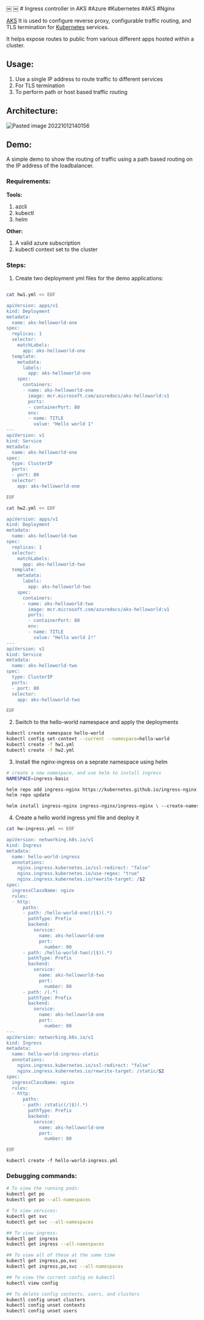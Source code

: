 ￼ ￼ # Ingress controller in AKS
#Azure #Kubernetes #AKS #Nginx

[AKS](Microservice%20Architecture/AKS/AKS.md)
It is used to configure reverse proxy, configurable traffic routing, and TLS termination for [Kubernetes](Microservice%20Architecture/Kubernetes/Kubernetes.md) services.

It helps expose routes to public from various different apps hosted within a cluster.

## Usage:
1. Use a single IP address to route traffic to different services
2. For TLS termination
3. To perform path or host based traffic routing

## Architecture:
![Pasted image 20221012140156](Microservice%20Architecture/Kubernetes/Pasted%20image%2020221012140156.png)

## Demo:

A simple demo to show the routing of traffic using a path based routing on the IP address of the loadbalancer.

### Requirements:

**Tools:**
1. azcli
2. kubectl
3. helm

**Other:**
1. A valid azure subscription
2. kubectl context set to the cluster

### Steps:
1. Create two deployment yml files for the demo applications:
```bash

cat hw1.yml << EOF

apiVersion: apps/v1
kind: Deployment
metadata:
  name: aks-helloworld-one  
spec:
  replicas: 1
  selector:
    matchLabels:
      app: aks-helloworld-one
  template:
    metadata:
      labels:
        app: aks-helloworld-one
    spec:
      containers:
      - name: aks-helloworld-one
        image: mcr.microsoft.com/azuredocs/aks-helloworld:v1
        ports:
        - containerPort: 80
        env:
        - name: TITLE
          value: "Hello world 1"
---
apiVersion: v1
kind: Service
metadata:
  name: aks-helloworld-one  
spec:
  type: ClusterIP
  ports:
  - port: 80
  selector:
    app: aks-helloworld-one

EOF
```
```bash
cat hw2.yml << EOF

apiVersion: apps/v1
kind: Deployment
metadata:
  name: aks-helloworld-two  
spec:
  replicas: 1
  selector:
    matchLabels:
      app: aks-helloworld-two
  template:
    metadata:
      labels:
        app: aks-helloworld-two
    spec:
      containers:
      - name: aks-helloworld-two
        image: mcr.microsoft.com/azuredocs/aks-helloworld:v1
        ports:
        - containerPort: 80
        env:
        - name: TITLE
          value: "Hello world 2!"
---
apiVersion: v1
kind: Service
metadata:
  name: aks-helloworld-two  
spec:
  type: ClusterIP
  ports:
  - port: 80
  selector:
    app: aks-helloworld-two

EOF
```
2. Switch to the hello-world namespace and apply the deployments
```bash
kubectl create namespace hello-world
kubectl config set-context --current --namespace=hello-world
kubectl create -f hw1.yml
kubectl create -f hw2.yml
```
3. Install the nginx-ingress on a seprate namespace using helm
```bash
# create a new namespace, and use helm to install ingress
NAMESPACE=ingress-basic

helm repo add ingress-nginx https://kubernetes.github.io/ingress-nginx
helm repo update

helm install ingress-nginx ingress-nginx/ingress-nginx \ --create-namespace \ --namespace $NAMESPACE \ --set controller.service.annotations."service\.beta\.kubernetes\.io/azure-load-balancer-health-probe-request-path"=/healthz
```
4. Create a hello world ingress yml file and deploy it
```bash
cat hw-ingress.yml << EOF

apiVersion: networking.k8s.io/v1
kind: Ingress
metadata:
  name: hello-world-ingress
  annotations:
    nginx.ingress.kubernetes.io/ssl-redirect: "false"
    nginx.ingress.kubernetes.io/use-regex: "true"
    nginx.ingress.kubernetes.io/rewrite-target: /$2
spec:
  ingressClassName: nginx
  rules:
  - http:
      paths:
      - path: /hello-world-one(/|$)(.*)
        pathType: Prefix
        backend:
          service:
            name: aks-helloworld-one
            port:
              number: 80
      - path: /hello-world-two(/|$)(.*)
        pathType: Prefix
        backend:
          service:
            name: aks-helloworld-two
            port:
              number: 80
      - path: /(.*)
        pathType: Prefix
        backend:
          service:
            name: aks-helloworld-one
            port:
              number: 80
---
apiVersion: networking.k8s.io/v1
kind: Ingress
metadata:
  name: hello-world-ingress-static
  annotations:
    nginx.ingress.kubernetes.io/ssl-redirect: "false"
    nginx.ingress.kubernetes.io/rewrite-target: /static/$2
spec:
  ingressClassName: nginx
  rules:
  - http:
      paths:
      - path: /static(/|$)(.*)
        pathType: Prefix
        backend:
          service:
            name: aks-helloworld-one
            port: 
              number: 80

EOF
```

`kubectl create -f hello-world-ingress.yml`

### Debugging commands:
```bash
# To view the running pods:
kubectl get po
kubectl get po --all-namespaces

# To view services:
kubectl get svc
kubectl get svc --all-namespaces

## To view ingress:
kubectl get ingress
kubectl get ingress --all-namespaces

## To view all of these at the same time
kubectl get ingress,po,svc
kubectl get ingress,po,svc --all-namespaces

## To view the current config on kubectl
kubectl view config

## To delete config contexts, users, and clusters
kubectl config unset clusters
kubectl config unset contexts
kubectl config unset users

```
